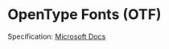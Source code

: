 # OpenType Fonts (OTF)

Specification: [Microsoft Docs](https://docs.microsoft.com/ru-ru/typography/opentype/spec/)